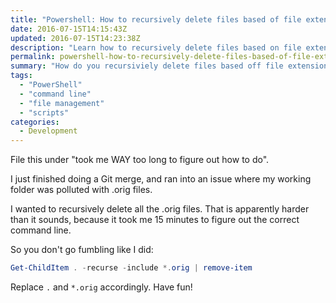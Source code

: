```yaml
---
title: "Powershell: How to recursively delete files based of file extension?"
date: 2016-07-15T14:15:43Z
updated: 2016-07-15T14:23:38Z
description: "Learn how to recursively delete files based on file extension using PowerShell with this quick command line tutorial."
permalink: powershell-how-to-recursively-delete-files-based-of-file-extension
summary: "How do you recursiviely delete files based off file extension in PowerShell?"
tags:
  - "PowerShell"
  - "command line"
  - "file management"
  - "scripts"
categories:
  - Development
---
```


File this under "took me WAY too long to figure out how to do".

I just finished doing a Git merge, and ran into an issue where my working folder was polluted with .orig files.

I wanted to recursively delete all the .orig files.  That is apparently harder than it sounds, because it took me 15 minutes to figure out the correct command line.

So you don't go fumbling like I did:

```powershell
Get-ChildItem . -recurse -include *.orig | remove-item
```

Replace `.` and `*.orig` accordingly.  Have fun!